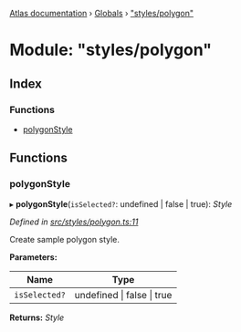 [Atlas documentation](../README.md) › [Globals](../globals.md) › ["styles/polygon"](_styles_polygon_.md)

# Module: "styles/polygon"

## Index

### Functions

* [polygonStyle](_styles_polygon_.md#polygonstyle)

## Functions

###  polygonStyle

▸ **polygonStyle**(`isSelected?`: undefined | false | true): *Style*

*Defined in [src/styles/polygon.ts:11](https://github.com/chronark/atlas/blob/198ad53/src/styles/polygon.ts#L11)*

Create sample polygon style.

**Parameters:**

Name | Type |
------ | ------ |
`isSelected?` | undefined &#124; false &#124; true |

**Returns:** *Style*

